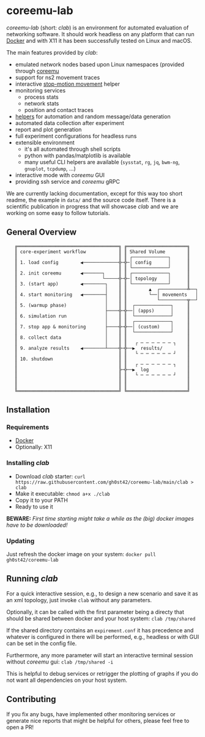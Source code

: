 coreemu-lab
===========

*coreemu-lab* (short: *clab*) is an environment for automated evaluation of networking software.
It should work headless on any platform that can run [Docker](https://www.docker.com/) and with X11 it has been successfully tested on Linux and macOS.

The main features provided by *clab*:

- emulated network nodes based upon Linux namespaces (provided through [coreemu](https://github.com/coreemu/core)
- support for ns2 movement traces
- interactive [stop-motion movement](https://github.com/gh0st42/core-automator) helper
- monitoring services
    - process stats
    - network stats
    - position and contact traces
- [helpers](https://github.com/gh0st42/core-helpers) for automation and random message/data generation
- automated data collection after experiment
- report and plot generation
- full experiment configurations for headless runs
- extensible environment
    - it's all automated through shell scripts
    - python with pandas/matplotlib is available
    - many useful CLI helpers are available (`sysstat`, `rg`, `jq`, `bwm-ng`, `gnuplot`, `tcpdump`, ...)
- interactive mode with *coreemu* GUI
- providing ssh service and *coreemu* gRPC

We are currently lacking documentation, except for this way too short readme, the example in `data/` and the source code itself. 
There is a scientific publication in progress that will showcase *clab* and we are working on some easy to follow tutorials.

## General Overview

       ╔═════════════════════════════════════╗ ╔══════════════════════╗
       ║ core-experiment workflow            ║ ║ Shared Volume        ║
       ║                                     ║ ║ ┌─────────────┐      ║
       ║ 1. load config        ◀─────────────╬─╬─│ config      │      ║
       ║                                     ║ ║ └─────────────┘      ║
       ║ 2. init coreemu       ◀───────┐     ║ ║ ┌─────────────┐      ║
       ║                               └─────╬─╬─│ topology    │      ║
       ║ 3. (start app)        ◀────────┐    ║ ║ └─────────────┘      ║
       ║                                │    ║ ║        ▲  ┌──────────╩──┐
       ║ 4. start monitoring   ◀────────┤    ║ ║        └──│ movements   │
       ║                                │    ║ ║           └──────────╦──┘
       ║ 5. (warmup phase)              │    ║ ║  ┌─────────────┐     ║
       ║                                ├────╬─╬──│ (apps)      │     ║
       ║ 6. simulation run              │    ║ ║  └─────────────┘     ║
       ║                                │    ║ ║  ┌─────────────┐     ║
       ║ 7. stop app & monitoring       ├────╬─╬──│ (custom)    │     ║
       ║                                │    ║ ║  └─────────────┘     ║
       ║ 8. collect data                │    ║ ║                      ║
       ║                                │    ║ ║   ┌ ─ ─ ─ ─ ─ ─ ┐    ║
       ║ 9. analyze results    ◀────────┴────╬─╬──▶  results/         ║
       ║                                     ║ ║   └ ─ ─ ─ ─ ─ ─ ┘    ║
       ║ 10. shutdown                        ║ ║                      ║
       ║                                     ║ ║   ┌ ─ ─ ─ ─ ─ ─ ┐    ║
       ║                                     ╠─╬──▶  log              ║
       ║                                     ║ ║   └ ─ ─ ─ ─ ─ ─ ┘    ║
       ║                                     ║ ║                      ║
       ║                                     ║ ║                      ║
       ╚═════════════════════════════════════╝ ╚══════════════════════╝

## Installation

### Requirements

- [Docker](https://www.docker.com/)
- Optionally: X11

### Installing *clab*
- Download *clab* starter: `curl https://raw.githubusercontent.com/gh0st42/coreemu-lab/main/clab > clab`
- Make it executable: `chmod a+x ./clab`
- Copy it to your PATH
- Ready to use it

**BEWARE:** *First time starting might take a while as the (big) docker images have to be downloaded!*

### Updating

Just refresh the docker image on your system: `docker pull gh0st42/coreemu-lab`

## Running *clab*

For a quick interactive session, e.g., to design a new scenario and save it as an xml topology, just invoke `clab` without any parameters.

Optionally, it can be called with the first parameter being a directy that should be shared between docker and your host system: `clab /tmp/shared`

If the shared directory contains an `expirement.conf` it has precedence and whatever is configured in there will be performed, e.g., headless or with GUI can be set in the config file.

Furthermore, any more parameter will start an interactive terminal session without *coreemu* gui: `clab /tmp/shared -i`

This is helpful to debug services or retrigger the plotting of graphs if you do not want all dependencies on your host system.

## Contributing

If you fix any bugs, have implemented other monitoring services or generate nice reports that might be helpful for others, please feel free to open a PR! 